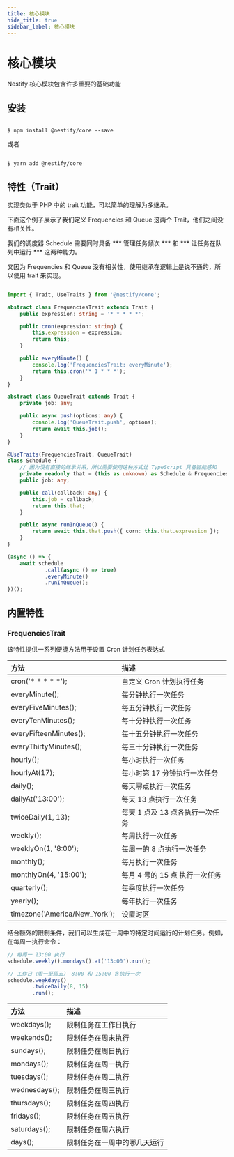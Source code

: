 ```yaml
---
title: 核心模块
hide_title: true
sidebar_label: 核心模块
---
```


# 核心模块

Nestify 核心模块包含许多重要的基础功能

## 安装

``` shell

$ npm install @nestify/core --save

```

或者

``` shell

$ yarn add @nestify/core

```

## 特性（Trait）

实现类似于 PHP 中的 trait 功能，可以简单的理解为多继承。

下面这个例子展示了我们定义 Frequencies 和 Queue 这两个 Trait，他们之间没有相关性。

我们的调度器 Schedule 需要同时具备 *** 管理任务频次 *** 和 *** 让任务在队列中运行 *** 这两种能力。

又因为 Frequencies 和 Queue 没有相关性，使用继承在逻辑上是说不通的，所以使用 trait 来实现。

``` typescript

import { Trait, UseTraits } from '@nestify/core';

abstract class FrequenciesTrait extends Trait {
    public expression: string = '* * * * *';

    public cron(expression: string) {
        this.expression = expression;
        return this;
    }

    public everyMinute() {
        console.log('FrequenciesTrait: everyMinute');
        return this.cron('* 1 * * *');
    }
}

abstract class QueueTrait extends Trait {
    private job: any;

    public async push(options: any) {
        console.log('QueueTrait.push', options);
        return await this.job();
    }
}

@UseTraits(FrequenciesTrait, QueueTrait)
class Schedule {
    // 因为没有直接的继承关系，所以需要使用这种方式让 TypeScript 具备智能感知
    private readonly that = (this as unknown) as Schedule & FrequenciesTrait & QueueTrait;
    public job: any;

    public call(callback: any) {
        this.job = callback;
        return this.that;
    }

    public async runInQueue() {
        return await this.that.push({ corn: this.that.expression });
    }
}

(async () => {
    await schedule
            .call(async () => true)
            .everyMinute()
            .runInQueue();
})();

```
## 内置特性

### FrequenciesTrait

该特性提供一系列便捷方法用于设置 Cron 计划任务表达式

| 方法                              | 描述
| :---                              | :---     
| cron('* * * * *');                | 自定义 Cron 计划执行任务
| everyMinute();                    | 每分钟执行一次任务
| everyFiveMinutes();               | 每五分钟执行一次任务
| everyTenMinutes();                | 每十分钟执行一次任务
| everyFifteenMinutes();            | 每十五分钟执行一次任务
| everyThirtyMinutes();             | 每三十分钟执行一次任务
| hourly();                         | 每小时执行一次任务
| hourlyAt(17);                     | 每小时第 17 分钟执行一次任务
| daily();                          | 每天零点执行一次任务
| dailyAt('13:00');                 | 每天 13 点执行一次任务
| twiceDaily(1, 13);                | 每天 1 点及 13 点各执行一次任务
| weekly();                         | 每周执行一次任务
| weeklyOn(1, '8:00');              | 每周一的 8 点执行一次任务
| monthly();                        | 每月执行一次任务
| monthlyOn(4, '15:00');            | 每月 4 号的 15 点 执行一次任务
| quarterly();                      | 每季度执行一次任务
| yearly();                         | 每年执行一次任务
| timezone('America/New_York');     | 设置时区

结合额外的限制条件，我们可以生成在一周中的特定时间运行的计划任务。例如，在每周一执行命令：

``` typescript
// 每周一 13:00 执行
schedule.weekly().mondays().at('13:00').run();

// 工作日（周一至周五） 8:00 和 15:00 各执行一次
schedule.weekdays()
        .twiceDaily(8, 15)
        .run();
```

| 方法              | 描述
| :---              | :--- 
| weekdays();       | 限制任务在工作日执行
| weekends();       | 限制任务在周末执行
| sundays();        | 限制任务在周日执行
| mondays();        | 限制任务在周一执行
| tuesdays();       | 限制任务在周二执行
| wednesdays();     | 限制任务在周三执行
| thursdays();      | 限制任务在周四执行
| fridays();        | 限制任务在周五执行
| saturdays();      | 限制任务在周六执行
| days();           | 限制任务在一周中的哪几天运行